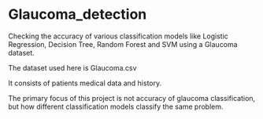 # Glaucoma_detection
Checking the accuracy of various classification models like Logistic Regression, Decision Tree, Random Forest and SVM using a Glaucoma dataset.

The dataset used here is Glaucoma.csv

It consists of patients medical data and history.

The primary focus of this project is not accuracy of glaucoma classification, but how different classification models classify the same problem.

